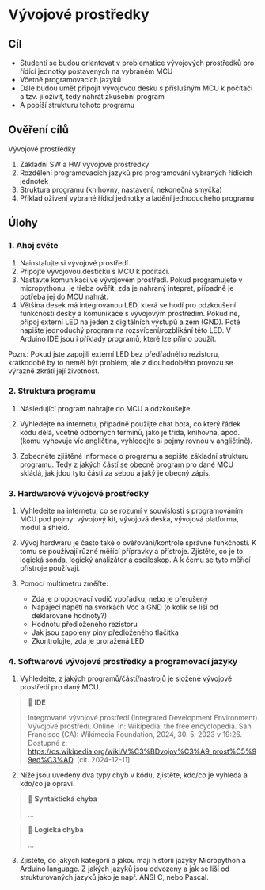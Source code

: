 [Co dodělat ]: #
[nic ]: #



# Vývojové prostředky

## Cíl

-	Studenti se budou orientovat v problematice vývojových prostředků pro řídící jednotky postavených na vybraném MCU
-   Včetně programovacích jazyků
-   Dále budou umět připojit vývojovou desku s příslušným MCU k počítači a tzv. ji oživit, tedy nahrát zkušební program
-   A popíší strukturu tohoto programu


## Ověření cílů

Vývojové prostředky

1. Základní SW a HW vývojové prostředky
2. Rozdělení programovacích jazyků pro programování vybraných řídících jednotek
3. Struktura programu (knihovny, nastavení, nekonečná smyčka)
4. Příklad oživení vybrané řídící jednotky a ladění jednoduchého programu


## Úlohy

### 1. Ahoj světe

1. Nainstalujte si vývojové prostředí.
2. Připojte vývojovou destičku s MCU k počítači.
3. Nastavte komunikaci ve vývojovém prostředí. Pokud programujete v micropythonu, je třeba ověřit, zda je nahraný intepret, případně je potřeba jej do MCU nahrát.
4. Většina desek má integrovanou LED, která se hodí pro odzkoušení funkčnosti desky a komunikace s vývojovým prostředím. Pokud ne, připoj externí LED na jeden z digitálních výstupů a zem (GND). Poté napište jednoduchý program na rozsvícení/rozblikání této LED. V Arduino IDE jsou i příklady programů, které lze přímo použít. 

Pozn.: Pokud jste zapojili externí LED bez předřadného rezistoru, krátkodobě by to neměl být problém, ale z dlouhodobého provozu se výrazně zkrátí její životnost. 


### 2. Struktura programu

1. Následující program nahrajte do MCU a odzkoušejte.

<!--
```
Micropython

Program, který bude blikat s LED a posílat nějakou zprávu do konzole.
Je potřeba, aby byla připojena nějaká knihovna.
```

```
Arduino language (C++)

Program, který bude blikat s LED a posílat nějakou zprávu do konzole.
Je potřeba, aby byla připojena nějaká knihovna.
```
-->

2. Vyhledejte na internetu, případně použijte chat bota, co který řádek kódu dělá, včetně odborných termínů, jako je třída, knihovna, apod. (komu vyhovuje víc angličtina, vyhledejte si pojmy rovnou v angličtině).

3. Zobecněte zjištěné informace o programu a sepište základní strukturu programu. Tedy z jakých částí se obecně program pro dané MCU skládá, jak jdou tyto části za sebou a jaký je obecný zápis.


### 3. Hardwarové vývojové prostředky

1. Vyhledejte na internetu, co se rozumí v souvislosti s programováním MCU pod pojmy: vývojový kit, vývojová deska, vývojová platforma, modul a shield.

2. Vývoj hardwaru je často také o ověřování/kontrole správné funkčnosti. K tomu se používají různé měřící přípravky a přístroje. Zjistěte, co je to logická sonda, logický analizátor a osciloskop. A k čemu se tyto měřící přístroje používají.

3. Pomocí multimetru změřte:
    - Zda je propojovací vodič vpořádku, nebo je přerušený
    - Napájecí napětí na svorkách Vcc a GND (o kolik se liší od deklarované hodnoty?)
    - Hodnotu předloženého rezistoru
    - Jak jsou zapojeny piny předloženého tlačítka
    - Zkontrolujte, zda je proražená LED


### 4. Softwarové vývojové prostředky a programovací jazyky

1. Vyhledejte, z jakých programů/částí/nástrojů je složené vývojové prostředí pro daný MCU.

> :key: **IDE**
>
> Integrované vývojové prostředí (Integrated Development Environment)
> Vývojové prostředí. Online. In: Wikipedia: the free encyclopedia. San Francisco (CA): Wikimedia Foundation, 2024, 30. 5. 2023 v 19:26. Dostupné z: https://cs.wikipedia.org/wiki/V%C3%BDvojov%C3%A9_prost%C5%99ed%C3%AD. [cit. 2024-12-11].

2. Níže jsou uvedeny dva typy chyb v kódu, zjistěte, kdo/co je vyhledá a kdo/co je opraví.

> :key: **Syntaktická chyba**
>
> ...

> :key: **Logická chyba**
>
> ...

3. Zjistěte, do jakých kategorií a jakou mají historii jazyky Micropython a Arduino language. Z jakých jazyků jsou odvozeny a jak se liší od strukturovaných jazyků jako je např. ANSI C, nebo Pascal.
